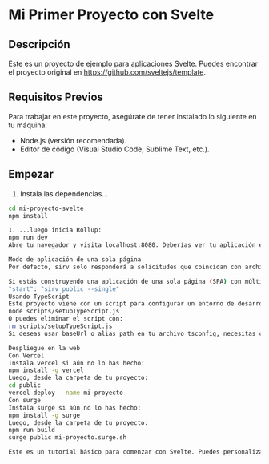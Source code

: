 # Mi Primer Proyecto con Svelte

## Descripción
Este es un proyecto de ejemplo para aplicaciones Svelte. Puedes encontrar el proyecto original en https://github.com/sveltejs/template.

## Requisitos Previos
Para trabajar en este proyecto, asegúrate de tener instalado lo siguiente en tu máquina:
- Node.js (versión recomendada).
- Editor de código (Visual Studio Code, Sublime Text, etc.).

## Empezar

1. Instala las dependencias...
```bash
cd mi-proyecto-svelte
npm install

1. ...luego inicia Rollup:
npm run dev
Abre tu navegador y visita localhost:8080. Deberías ver tu aplicación en funcionamiento. Edita un archivo de componente en la carpeta src, guárdalo y recarga la página para ver los cambios.

Modo de aplicación de una sola página
Por defecto, sirv solo responderá a solicitudes que coincidan con archivos en la carpeta public. Esto maximiza la compatibilidad con servidores de archivos estáticos, lo que te permite implementar tu aplicación en cualquier lugar.

Si estás construyendo una aplicación de una sola página (SPA) con múltiples rutas, sirv necesita poder responder a solicitudes para cualquier ruta. Puedes lograrlo editando el comando "start" en el archivo package.json:
"start": "sirv public --single"
Usando TypeScript
Este proyecto viene con un script para configurar un entorno de desarrollo con TypeScript. Puedes ejecutarlo inmediatamente después de clonar el proyecto con:
node scripts/setupTypeScript.js
O puedes eliminar el script con:
rm scripts/setupTypeScript.js
Si deseas usar baseUrl o alias path en tu archivo tsconfig, necesitas configurar @rollup/plugin-alias para que Rollup resuelva los alias. Para obtener más información, consulta esta pregunta de StackOverflow.

Despliegue en la web
Con Vercel
Instala vercel si aún no lo has hecho:
npm install -g vercel
Luego, desde la carpeta de tu proyecto:
cd public
vercel deploy --name mi-proyecto
Con surge
Instala surge si aún no lo has hecho:
npm install -g surge
Luego, desde la carpeta de tu proyecto:
npm run build
surge public mi-proyecto.surge.sh

Este es un tutorial básico para comenzar con Svelte. Puedes personalizarlo según tus necesidades y añadir más información relevante sobre tu proyecto. ¡Espero que te sea útil!


